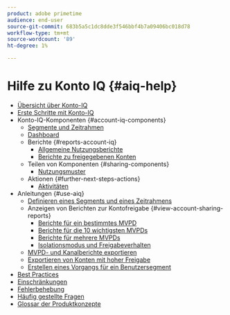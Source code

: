 ```yaml
---
product: adobe primetime
audience: end-user
source-git-commit: 683b5a5c1dc8dde3f546bbf4b7a09406bc018d78
workflow-type: tm+mt
source-wordcount: '89'
ht-degree: 1%

---
```


# Hilfe zu Konto IQ {#aiq-help}

+ [Übersicht über Konto-IQ](/help/AccountIQ/home.md)
+ [Erste Schritte mit Konto-IQ](/help/AccountIQ/get-started.md)
+ Konto-IQ-Komponenten {#account-iq-components}
   + [Segmente und Zeitrahmen](/help/AccountIQ/segments-timeframe.md)
   + [Dashboard](/help/AccountIQ/dashboard.md)
   + Berichte {#reports-account-iq}
      + [Allgemeine Nutzungsberichte](/help/AccountIQ/general-usage-reports.md)
      + [Berichte zu freigegebenen Konten](/help/AccountIQ/shared-acc-reports.md)
   + Teilen von Komponenten {#sharing-components}
      + [Nutzungsmuster](/help/AccountIQ/usage-patterns.md)
   + Aktionen {#further-next-steps-actions}
      + [Aktivitäten](/help/AccountIQ/operations.md)
+ Anleitungen {#use-aiq}
   + [Definieren eines Segments und eines Zeitrahmens](/help/AccountIQ/howto-select-segment-timeframe.md)
   + Anzeigen von Berichten zur Kontofreigabe {#view-account-sharing-reports}
      + [Berichte für ein bestimmtes MVPD](/help/AccountIQ/reports-for-specific-mvpds.md)
      + [Berichte für die 10 wichtigsten MVPDs](/help/AccountIQ/top-10-mvpd-reports.md)
      + [Berichte für mehrere MVPDs](viewrep-multiple-mvpd-channel.md)
      + [Isolationsmodus und Freigabeverhalten](/help/AccountIQ/isolation-mode.md)
   + [MVPD- und Kanalberichte exportieren](/help/AccountIQ/export-segment-metrics.md)
   + [Exportieren von Konten mit hoher Freigabe](/help/AccountIQ/export-acc-information.md)
   + [Erstellen eines Vorgangs für ein Benutzersegment](/help/AccountIQ/operation-affecting-user-segment.md)
+ [Best Practices](/help/AccountIQ/best-practices.md)
+ [Einschränkungen](/help/AccountIQ/limitations.md)
+ [Fehlerbehebung](/help/AccountIQ/troubleshoot.md)
+ [Häufig gestellte Fragen](/help/AccountIQ/faq.md)
+ [Glossar der Produktkonzepte](/help/AccountIQ/product-concepts.md)